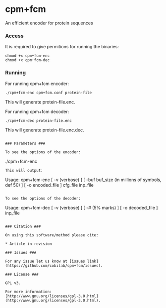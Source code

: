 # cpm+fcm

An efficient encoder for protein sequences

### Access ###

It is required to give permitions for running the binaries:
```
chmod +x cpm+fcm-enc
chmod +x cpm+fcm-dec
```

### Running ###

For running cpm+fcm encoder:
```
./cpm+fcm-enc cpm+fcm.conf protein-file
```
This will generate protein-file.enc.

For running cpm+fcm decoder:
```
./cpm+fcm-dec protein-file.enc
```
This will generate protein-file.enc.dec.
```

### Parameters ###

To see the options of the encoder:
```
./cpm+fcm-enc
```
This will output:
```
Usage: cpm+fcm-enc [ -v (verbose) ]
                   [ -buf buf_size (in millions of symbols, def 50) ]
                   [ -o encoded_file ]
                   cfg_file inp_file
```

To see the options of the decoder:
```
Usage: cpm+fcm-dec [ -v (verbose) ]
                   [ -# (5% marks) ]
                   [ -o decoded_file ]
                   inp_file
```

### Citation ###

On using this software/method please cite:

* Article in revision

### Issues ###

For any issue let us know at [issues link](https://github.com/cobilab/cpm+fcm/issues).

### License ###

GPL v3.

For more information:
[http://www.gnu.org/licenses/gpl-3.0.html](http://www.gnu.org/licenses/gpl-3.0.html).
